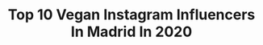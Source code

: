 ---
title: Top 10 Vegan Instagram Influencers In Madrid In 2020
description: >-
  Find top vegan Instagram influencers in Madrid in 2020. Most popular hashtags: #vegan #yomequedoencasa #ootd #govegan.
platform: Instagram
profiles:
  - username: "vegan_nia"
    fullname: >-
      Stefania Isabel 🇻🇪
    location: "Spain"
    followers: 45692
    engagement: 281
    commentsToLikes: 0.057969
    id: ckap1rkyjvtjj0i78o1mfjd9a
    verified: false
    hashtags: "#tbt"
  - username: "deardiaryblog"
    fullname: >-
      Marta Martín
    location: "Spain"
    followers: 183856
    engagement: 726
    commentsToLikes: 0.011436
    id: ck5c30i0vycqg0i11wvbdgum0
    verified: false
    hashtags: "#ad, #yomequedoencasa, #quedateencasa, #mbfwmadrid"
  - username: "eliuseche"
    fullname: >-
      Elizabeth Useche
    location: "Spain"
    followers: 18052
    engagement: 471
    commentsToLikes: 0.015810
    id: ck6uaz4lz6je00j71qpzqeilz
    verified: false
    hashtags: "#besties, #snowgirls, #quarantine, #missyou"
  - username: "malvavela"
    fullname: >-
      -MALVA VELA-
    location: "Spain"
    followers: 16327
    engagement: 410
    commentsToLikes: 0.006995
    id: ck5qbvpe0nm230i1118mvkeb2
    verified: false
    hashtags: "#liveinlevis"
  - username: "vitali.bara"
    fullname: >-
      Model, Photographer & Director
    location: "Spain"
    followers: 24195
    engagement: 88
    commentsToLikes: 0.124812
    id: ck5hg36vg0ouu0i11g6797jbw
    verified: false
    hashtags: "#ootd, #beautyshoot, #behindthescenes, #carajo"
  - username: "mercedes_debellard"
    fullname: >-
      Mercedes deBellard
    location: "Spain"
    followers: 36787
    engagement: 573
    commentsToLikes: 0.021537
    id: ck0ubr0vhf2f10i19x2cznilo
    verified: false
    hashtags: "#process, #vanlife, #cosmos, #horses"
  - username: "enterthevo11d"
    fullname: >-
      DAIDA || ダイダ
    location: "Spain"
    followers: 13361
    engagement: 628
    commentsToLikes: 0.030201
    id: ck55ku97w03yq0i11ziwzx1p5
    verified: false
    hashtags: "#queso, #instagood, #outfits, #toddy"
  - username: "lolasorrowstattoo"
    fullname: >-
      Lola Sorrows 🌈Tattoo Madrid❤️
    location: "Spain"
    followers: 28542
    engagement: 297
    commentsToLikes: 0.073424
    id: ck5zy6wpk9c550i14ivhfem6l
    verified: false
    hashtags: "#blacktattoos, #cosmicart, #astrologyblog, #horoscopedaily"
  - username: "susiguty"
    fullname: >-
      Susy GC
    location: "Spain"
    followers: 15261
    engagement: 448
    commentsToLikes: 0.219819
    id: ck5c5zmsz4fpq0i11dl5bwcd2
    verified: false
    hashtags: "#hellobereal, #haircolor, #valy, #look"
  - username: "tia_alia"
    fullname: >-
      Carmen Tía Alia
    location: "Spain"
    followers: 21834
    engagement: 330
    commentsToLikes: 0.063926
    id: ck6trvcdb1at20j71j2wau7ls
    verified: false
    hashtags: "#chocolate, #simplepleasures, #lifeandthyme, #madrid"
---